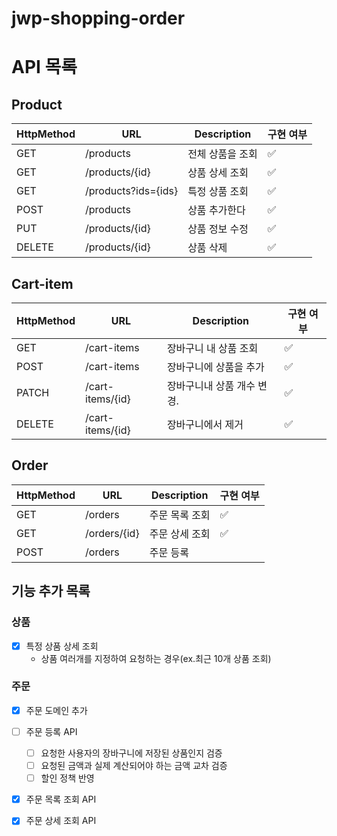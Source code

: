 # jwp-shopping-order

# API 목록

## Product

| HttpMethod | URL                 | Description | 구현 여부 |
|------------|---------------------|-------------|-------|
| GET        | /products           | 전체 상품을 조회   | ✅     |
| GET        | /products/{id}      | 상품 상세 조회    | ✅     |
| GET        | /products?ids={ids} | 특정 상품 조회    | ✅     |
| POST       | /products           | 상품 추가한다     | ✅     |
| PUT        | /products/{id}      | 상품 정보 수정    | ✅     |
| DELETE     | /products/{id}      | 상품 삭제       | ✅     |

## Cart-item

| HttpMethod | URL              | Description     | 구현 여부 |
|------------|------------------|-----------------|-------|
| GET        | /cart-items      | 장바구니 내 상품 조회    | ✅     |
| POST       | /cart-items      | 장바구니에 상품을 추가    | ✅     |
| PATCH      | /cart-items/{id} | 장바구니내 상품 개수 변경. | ✅     |
| DELETE     | /cart-items/{id} | 장바구니에서 제거       | ✅     |

## Order

| HttpMethod | URL          | Description | 구현 여부 |
|------------|--------------|-------------|-------|
| GET        | /orders      | 주문 목록 조회    | ✅     |
| GET        | /orders/{id} | 주문 상세 조회    | ✅     |
| POST       | /orders      | 주문 등록       |       |

## 기능 추가 목록

### 상품

- [x] 특정 상품 상세 조회
    - 상품 여러개를 지정하여 요청하는 경우(ex.최근 10개 상품 조회)

### 주문

- [x] 주문 도메인 추가
- [ ] 주문 등록 API
    - [ ] 요청한 사용자의 장바구니에 저장된 상품인지 검증
    - [ ] 요청된 금액과 실제 계산되어야 하는 금액 교차 검증
    - [ ] 할인 정책 반영

- [x] 주문 목록 조회 API
- [x] 주문 상세 조회 API

